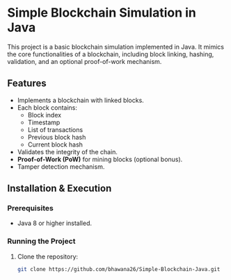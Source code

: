 # Simple Blockchain Simulation in Java

This project is a basic blockchain simulation implemented in Java. It mimics the core functionalities of a blockchain, including block linking, hashing, validation, and an optional proof-of-work mechanism.

## Features
- Implements a blockchain with linked blocks.
- Each block contains:
  - Block index
  - Timestamp
  - List of transactions
  - Previous block hash
  - Current block hash
- Validates the integrity of the chain.
- **Proof-of-Work (PoW)** for mining blocks (optional bonus).
- Tamper detection mechanism.

## Installation & Execution

### Prerequisites
- Java 8 or higher installed.

### Running the Project
1. Clone the repository:
   ```sh
   git clone https://github.com/bhawana26/Simple-Blockchain-Java.git
  
